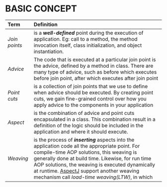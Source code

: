 # BASIC CONCEPT
|Term|Definition|
|:---|:---|
|_Join points_|is a _**well-defined**_ point during the execution of application. Eg: call to a method, the method invocation itself, class initialization, and object instantiation.|
|_Advice_|The code that is executed at a particular join point is the advice, defined by a method in class. There are many type of advice, such as before which executes before join point, after which executes after join point|
|_Point cuts_|is a collection of join points that we use to define when advice should be executed. By creating point cuts, we gain fine-grained control over how you apply advice to the components in your application|
|_Aspect_|is the combination of advice and point cuts encapsulated in a class. This combination result in a definition of the logic should be included in the application and where it should execute.|
|_Weaving_|is the process of _**inserting**_ aspects into the application code all the appropriate point. For compile-time AOP solutions, this weaving is generally done at build time. Likewise, for run time AOP solutions, the weaving is executed dynamically at runtime. [AspectJ](https://www.eclipse.org/aspectj/) support another weaving mechanism call _load-time weaving(LTW)_, in which |
<!--stackedit_data:
eyJoaXN0b3J5IjpbMzgxNjkzNjkzXX0=
-->